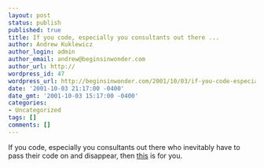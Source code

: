 ```yaml
---
layout: post
status: publish
published: true
title: If you code, especially you consultants out there ...
author: Andrew Kuklewicz
author_login: admin
author_email: andrew@beginsinwonder.com
author_url: http://
wordpress_id: 47
wordpress_url: http://beginsinwonder.com/2001/10/03/if-you-code-especially-you-consultants-out-there/
date: '2001-10-03 21:17:00 -0400'
date_gmt: '2001-10-03 15:17:00 -0400'
categories:
- Uncategorized
tags: []
comments: []
---
```

<p>If you code, especially you consultants out there who inevitably have to pass their code on and disappear, then <a href="http://www.mindprod.com/unmain.html">this</a> is for you.</p>
